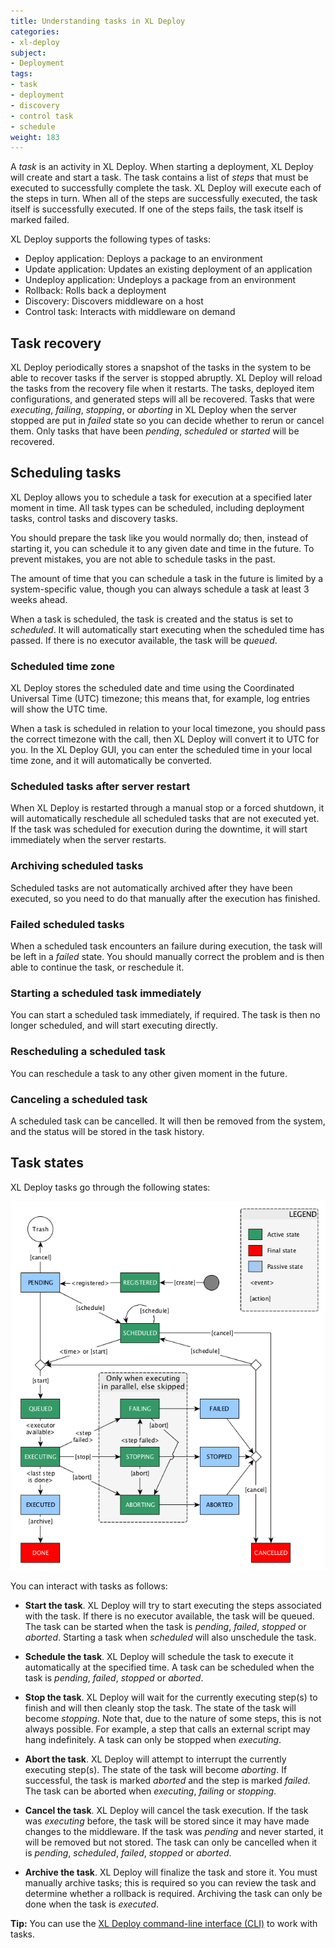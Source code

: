 ```yaml
---
title: Understanding tasks in XL Deploy
categories:
- xl-deploy
subject:
- Deployment
tags:
- task
- deployment
- discovery
- control task
- schedule
weight: 183
---
```


A _task_ is an activity in XL Deploy. When starting a deployment, XL Deploy will create and start a task. The task contains a list of _steps_ that must be executed to successfully complete the task. XL Deploy will execute each of the steps in turn. When all of the steps are successfully executed, the task itself is successfully executed. If one of the steps fails, the task itself is marked failed.

XL Deploy supports the following types of tasks:

* Deploy application: Deploys a package to an environment
* Update application: Updates an existing deployment of an application
* Undeploy application: Undeploys a package from an environment
* Rollback: Rolls back a deployment
* Discovery: Discovers middleware on a host
* Control task: Interacts with middleware on demand

## Task recovery

XL Deploy periodically stores a snapshot of the tasks in the system to be able to recover tasks if the server is stopped abruptly. XL Deploy will reload the tasks from the recovery file when it restarts. The tasks, deployed item configurations, and generated steps will all be recovered. Tasks that were _executing_, _failing_, _stopping_, or _aborting_ in XL Deploy when the server stopped are put in _failed_ state so you can decide whether to rerun or cancel them. Only tasks that have been _pending_, _scheduled_ or _started_ will be recovered.

## Scheduling tasks

XL Deploy allows you to schedule a task for execution at a specified later moment in time. All task types can be scheduled, including deployment tasks, control tasks and discovery tasks.

You should prepare the task like you would normally do; then, instead of starting it, you can schedule it to any given date and time in the future. To prevent mistakes, you are not able to schedule tasks in the past.

The amount of time that you can schedule a task in the future is limited by a system-specific value, though you can always schedule a task at least 3 weeks ahead.

When a task is scheduled, the task is created and the status is set to *scheduled*. It will automatically start executing when the scheduled time has passed. If there is no executor available, the task will be _queued_.

### Scheduled time zone

XL Deploy stores the scheduled date and time using the Coordinated Universal Time (UTC) timezone; this means that, for example, log entries will show the UTC time.

When a task is scheduled in relation to your local timezone, you should pass the correct timezone with the call, then XL Deploy will convert it to UTC for you. In the XL Deploy GUI, you can enter the scheduled time in your local time zone, and it will automatically be converted.

### Scheduled tasks after server restart

When XL Deploy is restarted through a manual stop or a forced shutdown, it will automatically reschedule all scheduled tasks that are not executed yet. If the task was scheduled for execution during the downtime, it will start immediately when the server restarts.

### Archiving scheduled tasks

Scheduled tasks are not automatically archived after they have been executed, so you need to do that manually after the execution has finished.

### Failed scheduled tasks

When a scheduled task encounters an failure during execution, the task will be left in a _failed_ state. You should manually correct the problem and is then able to continue the task, or reschedule it.

### Starting a scheduled task immediately

You can start a scheduled task immediately, if required. The task is then no longer scheduled, and will start executing directly.

### Rescheduling a scheduled task

You can reschedule a task to any other given moment in the future.

### Canceling a scheduled task

A scheduled task can be cancelled. It will then be removed from the system, and the status will be stored in the task history.

## Task states

XL Deploy tasks go through the following states:

![Task state](images/xl_deploy_task_state_diagram.png)

You can interact with tasks as follows:

* **Start the task**. XL Deploy will try to start executing the steps associated with the task. If there is no executor available, the task will be queued. The task can be started when the task is _pending_, _failed_, _stopped_ or _aborted_. Starting a task when _scheduled_ will also unschedule the task.

* **Schedule the task**. XL Deploy will schedule the task to execute it automatically at the specified time. A task can be scheduled when the task is _pending_, _failed_, _stopped_ or _aborted_.

* **Stop the task**. XL Deploy will wait for the currently executing step(s) to finish and will then cleanly stop the task. The state of the task will become _stopping_. Note that, due to the nature of some steps, this is not always possible. For example, a step that calls an external script may hang indefinitely. A task can only be stopped when _executing_.

* **Abort the task**. XL Deploy will attempt to interrupt the currently executing step(s). The state of the task will become _aborting_. If successful, the task is marked _aborted_ and the step is marked _failed_. The task can be aborted when _executing_, _failing_ or _stopping_.

* **Cancel the task**. XL Deploy will cancel the task execution. If the task was _executing_ before, the task will be stored since it may have made changes to the middleware. If the task was _pending_ and never started, it will be removed but not stored. The task can only be cancelled when it is _pending_, _scheduled_, _failed_, _stopped_ or _aborted_.

* **Archive the task**. XL Deploy will finalize the task and store it. You must manually archive tasks; this is required so you can review the task and determine whether a rollback is required. Archiving the task can only be done when the task is _executed_.

**Tip:** You can use the [XL Deploy command-line interface (CLI)](/xl-deploy/concept/getting-started-with-the-xl-deploy-cli.html) to work with tasks.
